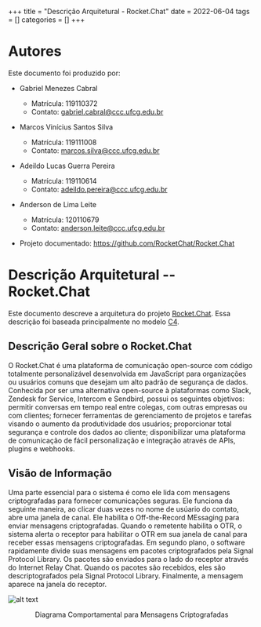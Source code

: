 +++
title = "Descrição Arquitetural - Rocket.Chat"
date = 2022-06-04
tags = []
categories = []
+++

# Autores

Este documento foi produzido por:

- Gabriel Menezes Cabral
  - Matrícula: 119110372
  - Contato: gabriel.cabral@ccc.ufcg.edu.br
- Marcos Vinícius Santos Silva
  - Matrícula: 119111008
  - Contato: marcos.silva@ccc.ufcg.edu.br
- Adeildo Lucas Guerra Pereira
  - Matrícula: 119110614
  - Contato: adeildo.pereira@ccc.ufcg.edu.br
- Anderson de Lima Leite
  - Matrícula: 120110679
  - Contato: anderson.leite@ccc.ufcg.edu.br

- Projeto documentado: https://github.com/RocketChat/Rocket.Chat

# Descrição Arquitetural -- Rocket.Chat

Este documento descreve a arquitetura do projeto [Rocket.Chat](https://github.com/RocketChat/Rocket.Chat). Essa descrição foi baseada principalmente no modelo [C4](https://c4model.com/).

## Descrição Geral sobre o Rocket.Chat

O Rocket.Chat é uma plataforma de comunicação open-source com código totalmente personalizável desenvolvida em JavaScript para organizações ou usuários comuns que desejam um alto padrão de segurança de dados.
Conhecida por ser uma alternativa open-source à plataformas como Slack, Zendesk for Service, Intercom e Sendbird, possui os seguintes objetivos: permitir conversas em tempo real entre colegas, com outras empresas ou com clientes; fornecer ferramentas de gerenciamento de projetos e tarefas visando o aumento da produtividade dos usuários; proporcionar total segurança e controle dos dados ao cliente; disponibilizar uma plataforma de comunicação de fácil personalização e integração através de APIs, plugins e webhooks.

## Visão de Informação

Uma parte essencial para o sistema é como ele lida com mensagens criptografadas para fornecer comunicações seguras. Ele funciona da seguinte maneira, ao clicar duas vezes no nome de usúario do contato, abre uma janela de canal. Ele habilita o Off-the-Record MEssaging para enviar mensagens criptografadas. Quando o remetente habilita o OTR, o sistema alerta o receptor para habilitar o OTR em sua janela de canal para receber essas mensagens criptografadas. Em segundo plano, o software rapidamente divide suas mensagens em pacotes criptografados pela Signal Protocol Library. Os pacotes são enviados para o lado do receptor através do Internet Relay Chat. Quando os pacotes são recebidos, eles são descriptografados pela Signal Protocol Library. Finalmente, a mensagem aparece na janela do receptor.



![alt text](https://i.imgur.com/7VfhY4G.jpge)
<center>Diagrama Comportamental para Mensagens Criptografadas<center\>
